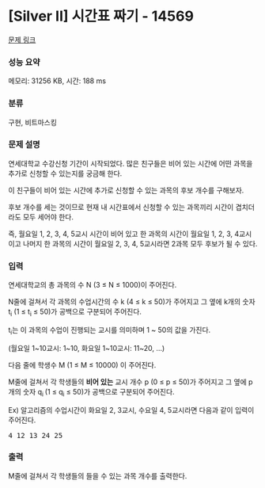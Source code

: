 # [Silver II] 시간표 짜기 - 14569 

[문제 링크](https://www.acmicpc.net/problem/14569) 

### 성능 요약

메모리: 31256 KB, 시간: 188 ms

### 분류

구현, 비트마스킹

### 문제 설명

<p>연세대학교 수강신청 기간이 시작되었다. 많은 친구들은 비어 있는 시간에 어떤 과목을 추가로 신청할 수 있는지를 궁금해 한다.</p>

<p>이 친구들이 비어 있는 시간에 추가로 신청할 수 있는 과목의 후보 개수를 구해보자.</p>

<p>후보 개수를 세는 것이므로 현재 내 시간표에서 신청할 수 있는 과목끼리 시간이 겹치더라도 모두 세어야 한다.</p>

<p>즉, 월요일 1, 2, 3, 4, 5교시 시간이 비어 있고 한 과목의 시간이 월요일 1, 2, 3, 4교시이고 나머지 한 과목의 시간이 월요일 2, 3, 4, 5교시라면 2과목 모두 후보가 될 수 있다.</p>

### 입력 

 <p>연세대학교의 총 과목의 수 N (3 ≤ N ≤ 1000)이 주어진다.</p>

<p>N줄에 걸쳐서 각 과목의 수업시간의 수 k (4 ≤ k ≤ 50)가 주어지고 그 옆에 k개의 숫자 t<sub>i</sub> (1 ≤ t<sub>i</sub> ≤ 50)가 공백으로 구분되어 주어진다.</p>

<p>t<sub>i</sub>는 이 과목의 수업이 진행되는 교시를 의미하며 1 ~ 50의 값을 가진다.</p>

<p>(월요일 1~10교시: 1~10, 화요일 1~10교시: 11~20, …)</p>

<p>다음 줄에 학생수 M (1 ≤ M ≤ 10000) 이 주어진다.</p>

<p>M줄에 걸쳐서 각 학생들의 <strong>비어 있는</strong> 교시 개수 p (0 ≤ p ≤ 50)가 주어지고 그 옆에 p개의 숫자 q<sub>i </sub>(1 ≤ q<sub>i</sub> ≤ 50)가 공백으로 구분되어 주어진다.</p>

<p>Ex) 알고리즘의 수업시간이 화요일 2, 3교시, 수요일 4, 5교시라면 다음과 같이 입력이 주어진다.</p>

<pre>4 12 13 24 25</pre>

### 출력 

 <p>M줄에 걸쳐서 각 학생들의 들을 수 있는 과목 개수를 출력한다.</p>

